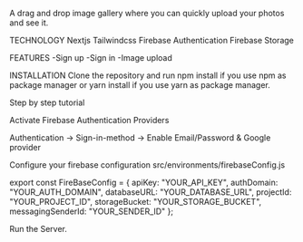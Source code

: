A drag and drop image gallery where you can quickly upload your photos and see it.


TECHNOLOGY
Nextjs
Tailwindcss
Firebase Authentication
Firebase Storage

FEATURES
-Sign up
-Sign in
-Image upload

INSTALLATION
Clone the repository and run npm install if you use npm as package manager or yarn install if you use yarn as package manager.

Step by step tutorial

Activate Firebase Authentication Providers

Authentication -> Sign-in-method -> Enable Email/Password & Google provider

Configure your firebase configuration src/environments/firebaseConfig.js

export const FireBaseConfig = {
    apiKey: "YOUR_API_KEY",
    authDomain: "YOUR_AUTH_DOMAIN",
    databaseURL: "YOUR_DATABASE_URL",
    projectId: "YOUR_PROJECT_ID",
    storageBucket: "YOUR_STORAGE_BUCKET",
    messagingSenderId: "YOUR_SENDER_ID"
};


Run the Server.
